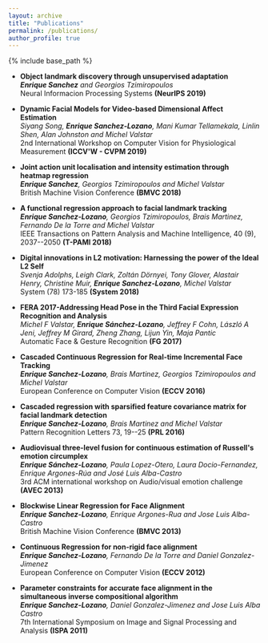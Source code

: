 ```yaml
---
layout: archive
title: "Publications"
permalink: /publications/
author_profile: true
---
```


{% include base_path %}

* **Object landmark discovery through unsupervised adaptation**  
_**Enrique Sanchez** and Georgios Tzimiropoulos_  
Neural Informacion Processing Systems **(NeurIPS 2019)**  

* **Dynamic Facial Models for Video-based Dimensional Affect Estimation**  
*Siyang Song, **Enrique Sanchez-Lozano**, Mani Kumar Tellamekala, Linlin Shen, Alan Johnston and  Michel Valstar*  
2nd International Workshop on Computer Vision for Physiological Measurement **(ICCV'W - CVPM 2019)**

* **Joint action unit localisation and intensity estimation through heatmap regression**  
_**Enrique Sanchez**, Georgios Tzimiropoulos and Michel Valstar_   
British Machine Vision Conference **(BMVC 2018)**  

* **A functional regression approach to facial landmark tracking**  
_**Enrique Sanchez-Lozano**, Georgios Tzimiropoulos, Brais Martinez, Fernando De la Torre and Michel Valstar_    
IEEE Transactions on Pattern Analysis and Machine Intelligence, 40 (9), 2037--2050 **(T-PAMI 2018)**  

* **Digital innovations in L2 motivation: Harnessing the power of the Ideal L2 Self**  
*Svenja Adolphs, Leigh Clark, Zoltán Dörnyei, Tony Glover, Alastair Henry, Christine Muir, **Enrique Sanchez-Lozano**, Michel Valstar*  
System (78) 173-185 **(System 2018)** 

* **FERA 2017-Addressing Head Pose in the Third Facial Expression Recognition and Analysis**  
*Michel F Valstar, **Enrique Sánchez-Lozano**, Jeffrey F Cohn, László A Jeni, Jeffrey M Girard, Zheng Zhang, Lijun Yin, Maja Pantic*  
Automatic Face & Gesture Recognition **(FG 2017)**

* **Cascaded Continuous Regression for Real-time Incremental Face Tracking**  
_**Enrique Sanchez-Lozano**, Brais Martinez, Georgios Tzimiropoulos and Michel Valstar_  
European Conference on Computer Vision **(ECCV 2016)**

* **Cascaded regression with sparsified feature covariance matrix for facial landmark detection**  
_**Enrique Sanchez-Lozano**, Brais Martinez and Michel Valstar_    
Pattern Recognition Letters 73, 19--25 **(PRL 2016)**

* **Audiovisual three-level fusion for continuous estimation of Russell's emotion circumplex**  
_**Enrique Sánchez-Lozano**, Paula Lopez-Otero, Laura Docio-Fernandez, Enrique Argones-Rúa and José Luis Alba-Castro_  
3rd ACM international workshop on Audio/visual emotion challenge **(AVEC 2013)**

* **Blockwise Linear Regression for Face Alignment**  
_**Enrique Sanchez-Lozano**, Enrique Argones-Rua and Jose Luis Alba-Castro_  
British Machine Vision Conference **(BMVC 2013)**

* **Continuous Regression for non-rigid face alignment**  
_**Enrique Sanchez-Lozano**, Fernando De la Torre and Daniel Gonzalez-Jimenez_  
European Conference on Computer Vision **(ECCV 2012)**

* **Parameter constraints for accurate face alignment in the simultaneous inverse compositional algorithm**  
_**Enrique Sanchez-Lozano**, Daniel Gonzalez-Jimenez and Jose Luis Alba Castro_  
7th International Symposium on Image and Signal Processing and Analysis **(ISPA 2011)**
